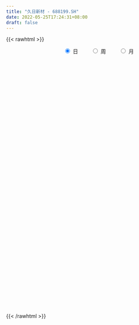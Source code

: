 ```yaml
---
title: "久日新材 - 688199.SH"
date: 2022-05-25T17:24:31+08:00
draft: false
---
```

{{< rawhtml >}}
    <div style="text-align: center">
        <label style="padding: 1rem;"><input style="margin-right: .5rem" type="radio" name="period" value="D" checked onclick="period_change(this)">日</label>
        <label style="padding: 1rem;"><input style="margin-right: .5rem" type="radio" name="period" value="W" onclick="period_change(this)">周</label>
        <label style="padding: 1rem;"><input style="margin-right: .5rem" type="radio" name="period" value="M" onclick="period_change(this)">月</label>
    </div>
    <div id="chart" style="height: 700px;"></div> 
    <script type="text/javascript">
        const D_v = [6682.04,10817.37,7847.69,11393.1,5968.94,6015.34,3953.79,9793.55,14414.14,29054.01,32110.73,24689.36,40234.48,42349.27,30771.13,17841.77,27228.03,16687.93,13778.23,12569.21,14504.65,9981.31,12833.81,23065.72,16136.06,29697.1,22447.07,29602.73,21965.84,16572.57,13774.72,14341.36,16022.7,19994.09,19825.27,16610.6,18980.11,20826.6,43417.5,20885.89,21784.58,16904.05,15208.56,31099.59,20657.9,16609.95,11755.7,24843.24,104726.95,61244.8,56783.66,55435.92,46247.59,43875.5,36934.24,34009.81,37036.15,18269.33,28923.28,16439.41,20132.91,27350.92,22111.99,28302.41,21683.86,17172.19,23517.05,13906.01,21473.33,39531.27,21034.86,25407.86,14246.97,17755.48,13485.83,17970.35,19205.94,23263.85,13473.48,24668.68,20560.3,18316.74,17792.54,13141.67,17587.52,14311.24,15646.92,16372.5,24481.96,14446.77,13492.52,13182.09,18694.46,17024.47,8447.84,11088.8,8610.24,5597.82,5788.95,8179.26,5825.28,6100.87,6842.77,8183.03,4069.83,10940.94,11172.55,12009.44,7088.0,8856.04,8008.54,13978.95,8317.18,26250.39,29829.35,14304.07,9103.32,10716.49,8003.84,9338.51,7926.81,13868.06,9301.41,8592.98,31118.02,11224.54,17449.75,12330.56,10815.75,11473.01,9086.79,6703.73,8877.31,7804.99,33140.79,16588.74,13924.09,10191.65,10287.81,8380.73,4208.05,6466.81,3402.13,6306.02,9243.16,5909.09,5995.96,8157.93,5169.72,4964.68,6304.29,6167.11,17328.19,4624.13,7937.74,7099.84,7711.86,7289.54,6094.1,5626.17,3496.57,5715.92,3367.19,3508.71,4156.65,4404.46,4800.32,10143.41,5471.29,4684.12,7325.18,8316.43,4062.06,7871.57,4393.42,7244.25,4508.29,4431.68,4322.91,3324.03,3867.63,4804.54,2890.0,2240.75,2419.68,2453.27,3495.45,5398.68,6890.82,7244.9,7363.54,4730.88,13964.93,5311.69,3406.64,6382.47,6787.18,6108.14,6392.41,8947.4,5968.15,4967.9,5451.0,9231.0,7353.66,18008.58,14492.38,12938.81,4365.3,4593.27,3973.22,3128.14,4886.66,4606.55,4597.08,6256.04,6514.8,5101.2,5417.33,4531.27,8828.21,4981.13,6993.1,7721.2,8714.8,5866.19,2899.96,3696.27,7122.97,3831.11,7105.53,11497.46,8988.36,7486.78,8204.07,7550.66,6919.92,6529.87,8932.87,10667.74,7144.65,4135.85,5775.28,4422.61,4352.51,6968.23,4869.69,5184.65,7795.42,6087.42]
const D_histogram = [0.0,-0.0348252991,-0.0541163535,-0.0973615322,-0.1233672432,-0.1261634905,-0.1051140861,-0.0782086543,0.0068478686,0.1517471316,0.247059895,0.3354914258,0.3876167329,0.4545324439,0.3811681943,0.2918687205,0.2896881811,0.204153958,0.1102926012,0.0994565591,0.0029693125,-0.041478832,-0.0743063742,0.016643646,0.0682927785,0.184260163,0.1689710445,0.2510292544,0.232875834,0.1657342758,0.1476110279,0.0459533277,0.0356465092,0.0090272184,0.0220598629,0.0541066875,0.0037323517,0.0319655561,0.1589696876,0.2196078711,0.2094428139,0.1504879272,0.0496601548,0.0662439721,-0.0137180443,-0.0344601402,-0.0730780048,-0.0230680574,0.4270911494,0.6759062956,0.806913416,0.7966617689,0.489824287,0.4651664821,0.4229619517,0.3793041854,0.0930143611,-0.042100909,-0.2597170236,-0.3881316442,-0.4683363987,-0.5615536685,-0.6350624273,-0.5530712332,-0.5413028063,-0.5078378142,-0.6432510024,-0.6781143221,-0.5910604123,-0.76648842,-0.7719362449,-0.62540279,-0.5009092547,-0.3917853375,-0.3309456591,-0.2491977928,-0.2639997875,-0.3302815909,-0.3524886007,-0.2659689598,-0.1018291566,0.0553639989,0.1743095539,0.2377607558,0.2734100534,0.2329821599,0.133057131,0.1111799797,0.0989100326,0.0739341707,0.0019301245,-0.0536604466,-0.1814425863,-0.3843751524,-0.5239790418,-0.6689840603,-0.6831656282,-0.6296416903,-0.5644081111,-0.5322590054,-0.4721791891,-0.3577374608,-0.2444009098,-0.2067025662,-0.1553765676,-0.1565577286,-0.1812961419,-0.1348504293,-0.0835677169,0.0122830646,0.0493289866,-0.0189076475,0.0081164529,0.1853104251,0.2867344667,0.3270389223,0.3810597824,0.409983142,0.3977508708,0.4226372158,0.4359739228,0.4761166271,0.5011533496,0.5168199457,0.6279989374,0.6513848647,0.6049078773,0.5642012859,0.5171104421,0.4998550615,0.4315040026,0.3407466959,0.237373898,0.1220374314,0.2072723435,0.2633094296,0.2630466534,0.2958335298,0.194418065,0.0386493096,-0.0333430875,-0.1140701474,-0.1702530243,-0.2141006088,-0.181697936,-0.1870268705,-0.1789235536,-0.2345321081,-0.3138608581,-0.3387272301,-0.3344020176,-0.3265608896,-0.4648779572,-0.5058898015,-0.4277264922,-0.3481885104,-0.2686121241,-0.2002290908,-0.1081668614,-0.0894436302,-0.0670495505,-0.0842190741,-0.0663820399,-0.056105271,-0.0158782646,-0.0036239708,0.0249249767,0.120845956,0.1439242694,0.1446972639,0.0462419078,-0.0723378133,-0.1524777143,-0.2856622969,-0.3385240983,-0.3483474716,-0.3088264509,-0.2391070228,-0.1446351794,-0.0373571889,0.0002949414,-0.0293655335,-0.0523693928,-0.0290324489,0.0132583494,0.0313585227,0.0613559395,0.102841551,0.1204006507,0.1996257318,0.1724948978,0.1824777678,0.2339288654,0.2800613497,0.2923619774,0.3057588171,0.3095090975,0.2590860006,0.1742081264,0.1100776464,0.093332823,0.1005717116,0.073733004,-0.0702288528,-0.0852505715,-0.0012425739,0.1289471459,0.1514141601,0.1456831127,0.1190555731,0.0727969052,0.0222364531,-0.040545849,-0.1273884815,-0.1523549245,-0.1534751333,-0.1334968707,-0.1469862401,-0.2008319788,-0.219894168,-0.3164861561,-0.3288903218,-0.3975318952,-0.4082110733,-0.4691387053,-0.4717822359,-0.4558258548,-0.4452397191,-0.5052064242,-0.4889511135,-0.5395308266,-0.5272883569,-0.3915089942,-0.2534476275,-0.0408436118,0.1034075372,0.2091442195,0.28025397,0.3935786848,0.4741947228,0.5379372571,0.5565419474,0.5273805821,0.5024304202,0.4853879603,0.4858525241,0.4648877866,0.4535053701,0.3136749272,0.2614096536]
const D_fast = [0.0,-0.0435316239,-0.0763517666,-0.1439373284,-0.2007848502,-0.2351219702,-0.2403510873,-0.2329978191,-0.146229329,0.0366067169,0.1936844541,0.3659888413,0.5150183316,0.6955671536,0.7174949526,0.7011626588,0.7714041648,0.7369084311,0.6706202246,0.6846483224,0.5889034038,0.5340855514,0.4826814157,0.5777923473,0.6465146745,0.8085470997,0.8355007423,0.9803162658,1.0203818039,0.9946738147,1.0134533238,0.9232839555,0.9218887642,0.8975262781,0.9160738883,0.9616473848,0.9122061369,0.9484307303,1.1151772838,1.230717435,1.2729130812,1.2515801764,1.1631674426,1.196312253,1.1129207255,1.0835635946,1.0266762288,1.0709191618,1.627851156,2.0456428761,2.3783783505,2.5672921456,2.3829107355,2.4745445511,2.5380805086,2.5892487887,2.3262125546,2.1805720572,1.8980266868,1.6725791552,1.475290301,1.2416846141,1.0094102484,0.9531336343,0.8295763596,0.7360818981,0.4398559593,0.2354640591,0.1747528659,-0.1922972469,-0.3907291331,-0.4005463757,-0.401280154,-0.3901025713,-0.4119993076,-0.3925508895,-0.473352831,-0.6222050321,-0.7325341922,-0.7125067912,-0.5738242771,-0.4027901219,-0.2402671784,-0.1173757876,-0.0133739767,0.0044436698,-0.0622170764,-0.0562992328,-0.0438416717,-0.0503339909,-0.121855506,-0.1908611887,-0.364003975,-0.6630303292,-0.9336289791,-1.2458800127,-1.4308529876,-1.5347394723,-1.6106079208,-1.7115235665,-1.7694885474,-1.7444811844,-1.6922448608,-1.7062221587,-1.693740302,-1.7340608952,-1.804123344,-1.7913902387,-1.7609994555,-1.6620779079,-1.6126997392,-1.6856632852,-1.6566100716,-1.4330884931,-1.2599808348,-1.1379166486,-0.9886308429,-0.8572116978,-0.7700062514,-0.6394606024,-0.5171304148,-0.3579585536,-0.2076334937,-0.0627619112,0.2054168148,0.3916489584,0.4963989403,0.5967426704,0.678929437,0.7866378219,0.8261627636,0.8205921309,0.7765628075,0.6917356987,0.8287886967,0.9506531402,1.0161520274,1.1228972863,1.0700863377,0.9239799097,0.8436517407,0.734407144,0.635661011,0.5382882743,0.5252664631,0.4731808109,0.4365532394,0.3223116579,0.1645176934,0.0549695138,-0.024305778,-0.0981048724,-0.3526414293,-0.520125724,-0.5488940378,-0.5564031835,-0.5439798283,-0.5256540677,-0.4606335536,-0.46427123,-0.4586395379,-0.49686383,-0.4956223058,-0.4993718546,-0.4631144144,-0.4517661133,-0.4169859216,-0.2908534533,-0.2317940726,-0.1948467622,-0.2817416413,-0.4184058156,-0.5366651452,-0.7412653021,-0.8787581281,-0.9756683692,-1.0133539613,-1.0034112889,-0.9450982403,-0.8471595471,-0.8094336814,-0.8464355396,-0.8825317472,-0.8664529155,-0.8208475298,-0.7949077259,-0.7495713242,-0.6823753249,-0.6347160625,-0.5055845485,-0.4895916581,-0.4339893461,-0.3240560322,-0.2079082104,-0.1225170884,-0.0326805445,0.0484470104,0.0627954136,0.021469571,-0.0151414974,-0.0085531151,0.0238287014,0.0154232448,-0.1460958251,-0.1824301867,-0.0987328326,0.0636936737,0.1240142279,0.1547039587,0.1578403124,0.1297808708,0.084779532,0.0118607676,-0.1068289853,-0.1698841594,-0.2093731515,-0.2227691066,-0.273005036,-0.3770587695,-0.4510945006,-0.6268080278,-0.7214347739,-0.8894593211,-1.0021912676,-1.1804035758,-1.3009926655,-1.3989927481,-1.4997165422,-1.6859848533,-1.791967321,-1.9774297407,-2.0970093602,-2.0591072461,-1.9844077863,-1.7820146736,-1.6119116402,-1.4538889031,-1.31271566,-1.100996274,-0.9018315554,-0.7036047068,-0.5458645296,-0.4431807494,-0.3425233063,-0.2382187761,-0.1162910812,-0.0210338721,0.0809600539,0.0195483428,0.0326354827]
const D_slow = [0.0,-0.0087063248,-0.0222354132,-0.0465757962,-0.077417607,-0.1089584796,-0.1352370012,-0.1547891648,-0.1530771976,-0.1151404147,-0.0533754409,0.0304974155,0.1274015987,0.2410347097,0.3363267583,0.4092939384,0.4817159837,0.5327544732,0.5603276235,0.5851917632,0.5859340914,0.5755643834,0.5569877898,0.5611487013,0.5782218959,0.6242869367,0.6665296978,0.7292870114,0.7875059699,0.8289395389,0.8658422958,0.8773306278,0.8862422551,0.8884990597,0.8940140254,0.9075406973,0.9084737852,0.9164651742,0.9562075961,1.0111095639,1.0634702674,1.1010922492,1.1135072879,1.1300682809,1.1266387698,1.1180237348,1.0997542336,1.0939872192,1.2007600066,1.3697365805,1.5714649345,1.7706303767,1.8930864485,2.009378069,2.1151185569,2.2099446033,2.2331981935,2.2226729663,2.1577437104,2.0607107994,1.9436266997,1.8032382826,1.6444726757,1.5062048674,1.3708791659,1.2439197123,1.0831069617,0.9135783812,0.7658132781,0.5741911731,0.3812071119,0.2248564144,0.0996291007,0.0016827663,-0.0810536485,-0.1433530967,-0.2093530435,-0.2919234413,-0.3800455914,-0.4465378314,-0.4719951205,-0.4581541208,-0.4145767323,-0.3551365434,-0.28678403,-0.2285384901,-0.1952742073,-0.1674792124,-0.1427517043,-0.1242681616,-0.1237856305,-0.1372007421,-0.1825613887,-0.2786551768,-0.4096499373,-0.5768959523,-0.7476873594,-0.905097782,-1.0461998097,-1.1792645611,-1.2973093584,-1.3867437236,-1.447843951,-1.4995195926,-1.5383637344,-1.5775031666,-1.6228272021,-1.6565398094,-1.6774317386,-1.6743609725,-1.6620287258,-1.6667556377,-1.6647265245,-1.6183989182,-1.5467153015,-1.4649555709,-1.3696906253,-1.2671948398,-1.1677571221,-1.0620978182,-0.9531043375,-0.8340751807,-0.7087868433,-0.5795818569,-0.4225821225,-0.2597359064,-0.108508937,0.0325413844,0.161818995,0.2867827603,0.394658761,0.479845435,0.5391889095,0.5696982673,0.6215163532,0.6873437106,0.753105374,0.8270637564,0.8756682727,0.8853306001,0.8769948282,0.8484772914,0.8059140353,0.7523888831,0.7069643991,0.6602076815,0.6154767931,0.556843766,0.4783785515,0.393696744,0.3100962396,0.2284560172,0.1122365279,-0.0142359225,-0.1211675456,-0.2082146732,-0.2753677042,-0.3254249769,-0.3524666922,-0.3748275998,-0.3915899874,-0.4126447559,-0.4292402659,-0.4432665837,-0.4472361498,-0.4481421425,-0.4419108983,-0.4116994093,-0.375718342,-0.339544026,-0.3279835491,-0.3460680024,-0.384187431,-0.4556030052,-0.5402340298,-0.6273208976,-0.7045275104,-0.7643042661,-0.8004630609,-0.8098023582,-0.8097286228,-0.8170700062,-0.8301623544,-0.8374204666,-0.8341058792,-0.8262662486,-0.8109272637,-0.785216876,-0.7551167133,-0.7052102803,-0.6620865559,-0.6164671139,-0.5579848976,-0.4879695602,-0.4148790658,-0.3384393615,-0.2610620872,-0.196290587,-0.1527385554,-0.1252191438,-0.101885938,-0.0767430101,-0.0583097592,-0.0758669723,-0.0971796152,-0.0974902587,-0.0652534722,-0.0273999322,0.009020846,0.0387847393,0.0569839656,0.0625430789,0.0524066166,0.0205594962,-0.0175292349,-0.0558980182,-0.0892722359,-0.1260187959,-0.1762267906,-0.2312003326,-0.3103218717,-0.3925444521,-0.4919274259,-0.5939801942,-0.7112648706,-0.8292104296,-0.9431668933,-1.0544768231,-1.1807784291,-1.3030162075,-1.4378989141,-1.5697210033,-1.6675982519,-1.7309601588,-1.7411710617,-1.7153191774,-1.6630331226,-1.5929696301,-1.4945749588,-1.3760262781,-1.2415419639,-1.102406477,-0.9705613315,-0.8449537265,-0.7236067364,-0.6021436054,-0.4859216587,-0.3725453162,-0.2941265844,-0.228774171]
const D_data = [['2021-05-14', 38.6959, 38.6463, 38.299, 38.7654],['2021-05-17', 38.6562, 38.1006, 38.1006, 38.8943],['2021-05-18', 38.1304, 38.1105, 37.5152, 38.3685],['2021-05-19', 38.051, 37.5747, 37.5747, 38.051],['2021-05-20', 37.4259, 37.5053, 37.4259, 37.9518],['2021-05-21', 37.5648, 37.6045, 37.5053, 38.0014],['2021-05-24', 37.6045, 37.8426, 37.4854, 37.9617],['2021-05-25', 38.0113, 37.9518, 37.7037, 38.0609],['2021-05-26', 38.0807, 38.934, 38.051, 39.063],['2021-05-27', 38.8547, 40.3529, 38.8249, 40.9482],['2021-05-28', 40.4719, 40.5315, 40.1842, 41.1466],['2021-05-31', 40.5811, 41.1764, 40.2834, 41.3252],['2021-06-01', 39.4897, 41.4046, 39.2515, 41.5435],['2021-06-02', 41.355, 42.2778, 40.4918, 42.9624],['2021-06-03', 41.9702, 40.8788, 40.849, 42.8532],['2021-06-04', 40.6704, 40.5612, 40.4223, 41.2359],['2021-06-07', 41.5138, 41.7023, 41.4443, 43.0021],['2021-06-08', 41.7717, 40.6902, 40.6009, 41.7717],['2021-06-09', 40.5216, 40.3033, 39.8667, 40.9681],['2021-06-10', 40.3231, 41.226, 40.1247, 41.5931],['2021-06-11', 41.226, 39.9858, 39.9858, 41.226],['2021-06-15', 39.8965, 40.3231, 39.8965, 40.6307],['2021-06-16', 40.2338, 40.2934, 39.8865, 41.097],['2021-06-17', 40.3827, 42.0595, 40.1941, 42.5159],['2021-06-18', 41.871, 42.0694, 41.4344, 42.3571],['2021-06-21', 41.8809, 43.518, 41.5931, 43.5875],['2021-06-22', 43.3, 42.38, 42.22, 43.3],['2021-06-23', 42.52, 44.05, 42.15, 44.33],['2021-06-24', 43.66, 43.27, 43.14, 44.88],['2021-06-25', 43.65, 42.7, 42.08, 43.65],['2021-06-28', 42.4, 43.33, 42.4, 43.47],['2021-06-29', 43.45, 42.16, 42.0, 43.46],['2021-06-30', 42.21, 43.16, 42.21, 43.66],['2021-07-01', 43.1, 43.0, 42.71, 44.44],['2021-07-02', 43.7, 43.6, 42.8, 44.26],['2021-07-05', 43.15, 44.12, 43.11, 44.27],['2021-07-06', 44.1, 43.19, 42.5, 44.18],['2021-07-07', 43.01, 44.26, 42.53, 44.42],['2021-07-08', 44.3, 46.13, 44.01, 46.96],['2021-07-09', 46.01, 46.1, 45.36, 46.58],['2021-07-12', 46.47, 45.67, 45.41, 46.5],['2021-07-13', 45.67, 45.17, 44.8, 46.15],['2021-07-14', 45.2, 44.45, 44.15, 45.49],['2021-07-15', 44.45, 45.9, 43.52, 46.37],['2021-07-16', 45.81, 44.7, 44.64, 46.01],['2021-07-19', 44.4, 45.31, 44.22, 45.93],['2021-07-20', 45.28, 45.04, 44.58, 45.66],['2021-07-21', 45.04, 46.3, 44.85, 47.49],['2021-07-22', 46.14, 53.0, 45.52, 54.5],['2021-07-23', 53.84, 53.0, 51.72, 54.29],['2021-07-26', 54.08, 53.36, 52.5, 56.68],['2021-07-27', 53.35, 52.8, 52.5, 56.36],['2021-07-28', 52.45, 49.0, 48.6, 53.1],['2021-07-29', 49.84, 52.3, 49.84, 52.77],['2021-07-30', 51.5, 52.55, 51.15, 54.6],['2021-08-02', 51.9, 52.93, 51.4, 53.44],['2021-08-03', 52.6, 49.5, 49.1, 52.77],['2021-08-04', 49.5, 50.59, 49.4, 51.11],['2021-08-05', 50.57, 48.79, 48.46, 50.68],['2021-08-06', 48.91, 49.01, 48.53, 49.8],['2021-08-09', 49.21, 48.99, 47.41, 49.27],['2021-08-10', 48.77, 48.21, 47.54, 49.75],['2021-08-11', 47.9, 47.77, 47.07, 48.21],['2021-08-12', 47.77, 49.49, 47.77, 49.8],['2021-08-13', 49.45, 48.63, 48.03, 49.88],['2021-08-16', 48.3, 48.79, 48.05, 49.44],['2021-08-17', 48.45, 46.1, 45.72, 48.8],['2021-08-18', 46.13, 46.51, 46.12, 46.97],['2021-08-19', 46.53, 47.79, 45.73, 48.18],['2021-08-20', 45.3, 43.81, 43.03, 45.86],['2021-08-23', 43.34, 44.9, 43.33, 45.18],['2021-08-24', 44.9, 46.67, 44.68, 46.89],['2021-08-25', 46.7, 46.7, 45.95, 47.0],['2021-08-26', 46.7, 46.79, 46.3, 47.85],['2021-08-27', 47.17, 46.35, 45.81, 47.75],['2021-08-30', 46.35, 46.75, 46.14, 47.38],['2021-08-31', 46.21, 45.49, 44.81, 46.85],['2021-09-01', 45.3, 44.35, 43.81, 46.19],['2021-09-02', 44.01, 44.34, 43.67, 44.67],['2021-09-03', 44.46, 45.57, 44.44, 46.39],['2021-09-06', 45.6, 47.01, 45.02, 47.1],['2021-09-07', 46.96, 47.71, 46.75, 47.97],['2021-09-08', 48.08, 48.01, 47.5, 48.51],['2021-09-09', 48.0, 47.92, 47.35, 48.24],['2021-09-10', 47.8, 48.0, 46.88, 48.55],['2021-09-13', 47.95, 47.2, 46.88, 48.2],['2021-09-14', 47.21, 46.19, 45.93, 47.55],['2021-09-15', 46.0, 46.91, 45.66, 47.17],['2021-09-16', 46.92, 47.0, 46.71, 48.88],['2021-09-17', 46.8, 46.79, 45.75, 47.41],['2021-09-22', 46.4, 45.95, 45.0, 46.4],['2021-09-23', 46.13, 45.77, 45.52, 46.5],['2021-09-24', 45.84, 44.25, 43.8, 45.94],['2021-09-27', 44.27, 42.15, 41.95, 44.41],['2021-09-28', 42.33, 41.6, 41.33, 42.33],['2021-09-29', 41.6, 40.21, 40.1, 41.6],['2021-09-30', 40.58, 40.78, 40.39, 41.12],['2021-10-08', 40.88, 41.09, 40.77, 41.5],['2021-10-11', 41.22, 40.94, 40.61, 41.34],['2021-10-12', 41.3, 40.19, 39.87, 41.3],['2021-10-13', 40.25, 40.21, 39.9, 40.38],['2021-10-14', 40.3, 40.84, 40.07, 40.98],['2021-10-15', 40.91, 41.0, 40.74, 41.29],['2021-10-18', 41.0, 40.07, 39.97, 41.01],['2021-10-19', 40.29, 40.12, 40.01, 40.38],['2021-10-20', 40.44, 39.25, 39.09, 40.44],['2021-10-21', 39.28, 38.52, 38.47, 39.67],['2021-10-22', 38.52, 39.11, 38.52, 39.88],['2021-10-25', 39.39, 39.11, 38.66, 39.39],['2021-10-26', 39.3, 39.8, 39.0, 39.89],['2021-10-27', 39.61, 39.21, 39.05, 39.81],['2021-10-28', 39.21, 37.58, 37.35, 39.21],['2021-10-29', 37.77, 38.42, 37.5, 38.57],['2021-11-01', 37.99, 40.7, 37.51, 40.95],['2021-11-02', 41.15, 40.47, 40.0, 44.0],['2021-11-03', 40.5, 40.12, 39.11, 40.6],['2021-11-04', 40.12, 40.63, 39.83, 41.0],['2021-11-05', 41.24, 40.67, 40.5, 41.69],['2021-11-08', 40.71, 40.35, 39.97, 40.8],['2021-11-09', 40.21, 41.02, 40.12, 41.24],['2021-11-10', 40.83, 41.18, 40.46, 41.18],['2021-11-11', 41.03, 41.9, 40.93, 42.48],['2021-11-12', 41.9, 42.17, 41.61, 42.3],['2021-11-15', 42.17, 42.48, 42.03, 43.0],['2021-11-16', 42.6, 44.41, 42.23, 44.74],['2021-11-17', 44.18, 44.14, 43.65, 44.4],['2021-11-18', 44.14, 43.68, 43.66, 45.19],['2021-11-19', 43.42, 43.98, 43.42, 44.6],['2021-11-22', 44.01, 44.11, 43.83, 44.43],['2021-11-23', 44.33, 44.75, 43.7, 44.77],['2021-11-24', 45.01, 44.3, 44.1, 45.1],['2021-11-25', 44.52, 43.96, 43.74, 44.59],['2021-11-26', 44.21, 43.58, 43.01, 44.21],['2021-11-29', 43.3, 43.06, 43.0, 43.6],['2021-11-30', 43.08, 45.71, 43.06, 46.1],['2021-12-01', 45.65, 46.01, 45.08, 46.36],['2021-12-02', 45.5, 45.77, 45.0, 46.35],['2021-12-03', 45.79, 46.61, 45.68, 46.76],['2021-12-06', 46.77, 45.06, 44.98, 46.77],['2021-12-07', 45.1, 43.9, 43.77, 45.4],['2021-12-08', 44.3, 44.46, 43.9, 44.73],['2021-12-09', 44.46, 44.0, 43.84, 44.46],['2021-12-10', 44.08, 43.94, 43.65, 44.11],['2021-12-13', 43.88, 43.78, 43.38, 44.11],['2021-12-14', 43.68, 44.65, 43.5, 44.8],['2021-12-15', 44.8, 44.2, 43.85, 44.8],['2021-12-16', 44.3, 44.32, 43.89, 44.47],['2021-12-17', 44.45, 43.31, 43.15, 44.45],['2021-12-20', 43.31, 42.5, 42.5, 43.36],['2021-12-21', 42.89, 42.7, 42.38, 42.89],['2021-12-22', 42.7, 42.79, 42.58, 42.96],['2021-12-23', 43.0, 42.64, 42.51, 43.12],['2021-12-24', 42.02, 40.16, 40.0, 42.15],['2021-12-27', 40.48, 40.51, 40.0, 40.8],['2021-12-28', 40.64, 41.72, 40.47, 41.84],['2021-12-29', 41.5, 41.83, 41.13, 42.2],['2021-12-30', 42.0, 41.98, 41.78, 42.44],['2021-12-31', 41.83, 42.01, 41.3, 42.42],['2022-01-04', 42.1, 42.57, 41.91, 42.67],['2022-01-05', 42.57, 41.82, 41.3, 42.57],['2022-01-06', 41.5, 41.86, 41.5, 42.26],['2022-01-07', 41.99, 41.26, 41.06, 41.99],['2022-01-10', 41.18, 41.58, 41.04, 41.77],['2022-01-11', 41.37, 41.45, 41.37, 41.81],['2022-01-12', 41.37, 41.87, 41.35, 41.97],['2022-01-13', 41.87, 41.59, 41.52, 42.1],['2022-01-14', 41.59, 41.85, 41.35, 42.1],['2022-01-17', 41.84, 43.03, 41.63, 43.07],['2022-01-18', 43.02, 42.49, 42.3, 43.19],['2022-01-19', 42.45, 42.34, 41.9, 42.56],['2022-01-20', 42.31, 40.86, 40.79, 42.34],['2022-01-21', 40.77, 39.96, 39.83, 40.86],['2022-01-24', 39.8, 39.76, 39.1, 39.91],['2022-01-25', 39.76, 38.28, 38.0, 39.86],['2022-01-26', 38.68, 38.46, 37.8, 38.78],['2022-01-27', 38.48, 38.47, 37.97, 39.8],['2022-01-28', 38.78, 38.81, 38.16, 39.4],['2022-02-07', 39.38, 39.16, 39.03, 39.93],['2022-02-08', 39.03, 39.65, 38.65, 39.8],['2022-02-09', 39.6, 40.17, 39.48, 40.18],['2022-02-10', 40.17, 39.56, 39.35, 40.2],['2022-02-11', 39.56, 38.61, 38.55, 39.68],['2022-02-14', 38.21, 38.4, 38.21, 38.77],['2022-02-15', 38.4, 38.83, 38.26, 38.84],['2022-02-16', 38.97, 39.12, 38.78, 39.12],['2022-02-17', 38.88, 38.88, 38.79, 39.33],['2022-02-18', 38.88, 39.08, 38.72, 39.45],['2022-02-21', 39.24, 39.37, 38.91, 39.4],['2022-02-22', 39.37, 39.21, 38.46, 39.72],['2022-02-23', 39.38, 40.27, 39.34, 40.48],['2022-02-24', 40.01, 39.13, 38.75, 40.24],['2022-02-25', 39.3, 39.6, 39.29, 39.9],['2022-02-28', 40.86, 40.37, 40.02, 41.1],['2022-03-01', 40.6, 40.7, 40.57, 41.2],['2022-03-02', 40.37, 40.6, 40.36, 40.86],['2022-03-03', 40.84, 40.87, 40.0, 41.07],['2022-03-04', 40.6, 41.0, 40.6, 41.59],['2022-03-07', 40.88, 40.39, 40.2, 41.0],['2022-03-08', 40.52, 39.74, 39.25, 40.65],['2022-03-09', 40.0, 39.69, 38.18, 40.9],['2022-03-10', 40.24, 40.13, 39.95, 40.84],['2022-03-11', 39.7, 40.47, 39.14, 40.7],['2022-03-14', 40.45, 40.05, 39.8, 40.52],['2022-03-15', 39.88, 38.11, 37.58, 39.88],['2022-03-16', 38.88, 39.22, 37.63, 39.5],['2022-03-17', 39.65, 40.6, 39.57, 41.59],['2022-03-18', 40.62, 41.8, 40.62, 42.14],['2022-03-21', 42.0, 40.97, 40.16, 42.0],['2022-03-22', 40.9, 40.78, 40.52, 41.09],['2022-03-23', 40.96, 40.54, 40.39, 40.96],['2022-03-24', 40.26, 40.18, 39.88, 40.5],['2022-03-25', 40.18, 39.91, 39.88, 40.49],['2022-03-28', 39.8, 39.45, 38.86, 39.8],['2022-03-29', 39.45, 38.68, 38.62, 39.53],['2022-03-30', 39.0, 39.04, 38.81, 39.24],['2022-03-31', 39.13, 39.14, 38.75, 39.28],['2022-04-01', 39.08, 39.33, 38.42, 39.37],['2022-04-06', 38.8, 38.8, 38.0, 39.19],['2022-04-07', 38.74, 37.95, 37.95, 38.94],['2022-04-08', 37.95, 37.99, 37.65, 38.49],['2022-04-11', 38.2, 36.45, 36.44, 38.2],['2022-04-12', 36.47, 36.9, 36.02, 36.97],['2022-04-13', 36.89, 35.62, 35.5, 36.89],['2022-04-14', 35.71, 35.73, 35.16, 36.06],['2022-04-15', 35.52, 34.46, 34.23, 35.52],['2022-04-18', 34.45, 34.53, 33.34, 34.61],['2022-04-19', 34.53, 34.3, 34.16, 34.91],['2022-04-20', 34.6, 33.8, 33.6, 34.65],['2022-04-21', 33.75, 32.24, 32.19, 34.18],['2022-04-22', 32.25, 32.5, 31.88, 32.66],['2022-04-25', 32.15, 30.96, 30.9, 32.87],['2022-04-26', 32.01, 31.0, 30.94, 32.88],['2022-04-27', 30.38, 32.35, 30.16, 32.48],['2022-04-28', 32.13, 32.62, 31.99, 33.38],['2022-04-29', 32.73, 34.14, 32.73, 34.15],['2022-05-05', 34.01, 34.03, 33.8, 34.61],['2022-05-06', 34.0, 34.11, 33.45, 34.53],['2022-05-09', 33.5, 34.12, 33.5, 34.52],['2022-05-10', 33.91, 35.2, 33.82, 35.38],['2022-05-11', 35.4, 35.46, 35.06, 36.22],['2022-05-12', 35.15, 35.86, 35.15, 36.13],['2022-05-13', 35.87, 35.79, 35.5, 36.07],['2022-05-16', 36.18, 35.45, 35.21, 36.18],['2022-05-17', 35.7, 35.64, 35.17, 35.8],['2022-05-18', 35.64, 35.91, 35.52, 35.99],['2022-05-19', 35.71, 36.38, 35.15, 36.48],['2022-05-20', 36.37, 36.36, 36.12, 36.7],['2022-05-23', 36.51, 36.7, 36.14, 36.88],['2022-05-24', 36.54, 34.94, 34.91, 36.87],['2022-05-25', 34.83, 35.71, 34.83, 35.71]]
const W_v = [397009.82,147574.6,83692.73,57210.09,51100.3,86829.05,76935.05,66015.25,53313.56,95247.46,108395.14,105468.29,142003.42,112525.3,136477.05,99767.6,119203.9,70538.54,52582.49,37868.2,25178.3,23708.02,24663.33,48838.07,53861.18,39770.8,34852.95,47449.38,35252.27,126690.58,70868.07,47808.64,48449.53,89829.11,140295.19,125198.63,83199.15,48072.89,68791.38,49300.61,35679.1,68270.9,46498.18,29855.4,52783.97,38704.57,19239.98,10528.25,34635.21,34324.95,18758.38,143539.65,114031.94,69354.56,59472.18,71605.77,83404.61,53525.76,52693.51,34026.38,71975.98,49637.77,45756.56,39792.5,29425.94,11621.32,15117.7,45412.65,39145.82,43967.37,32431.25,37578.83,25063.44,20748.82,21128.95,44441.55,56132.39,17076.01,23868.54,42042.44,89326.22,155886.01,84768.05,62016.9,120285.31,83958.14,120720.7,105654.68,219180.64,239276.91,134677.98,119582.09,115599.85,91931.0,98582.3,87398.77,85259.39,45369.07,45171.35,5597.82,32737.13,46375.79,46248.71,90203.62,48438.63,80715.85,46956.59,81650.26,32745.53,35612.16,39933.99,34663.11,20932.76,20237.33,35940.43,28079.59,20750.79,13499.15,31628.82,35852.91,32384.0,54536.62,28998.74,26861.13,15049.8,37238.44,23416.5,43282.2,14470.58,37410.98,26388.32,19067.49]
const W_histogram = [0.0,-0.4036786325,-0.6905958672,-0.8752765741,-1.0426645674,-0.952326556,-0.7247842059,-0.5652065206,-0.2892321699,0.0322134174,0.4299209493,0.5749397986,0.5968275687,0.6267360953,0.6630279287,0.2390031108,0.3268918852,-0.0260683338,-0.261093783,-0.4845446664,-0.6680244487,-0.7742499581,-0.6835305974,-0.6392658816,-0.9502856101,-1.0195500857,-0.9997448689,-1.051011583,-0.8935549581,-0.2308325308,0.0226972183,0.2615346186,0.6239658862,0.9275682728,1.8063082881,1.7574355837,1.534129919,1.3116448499,1.2129577877,0.910604165,0.6627982914,0.3365554216,-0.0396118777,-0.5000835835,-0.4201272071,-0.4789486013,-0.4375809272,-0.2339155477,-0.0937964228,-0.3001410323,-0.3949101658,-0.9774261799,-1.2205833283,-1.2538686002,-1.2345959327,-1.0399998284,-1.1283378904,-1.0125842883,-0.8803177312,-0.7546580126,-0.6069784561,-0.3530721097,-0.2287256645,-0.3536788555,-0.4622696481,-0.4132811417,-0.2146036263,-0.044100018,0.0714125762,0.0449228203,0.0529258172,0.1750924888,0.2372671025,0.2631005216,0.3167623221,0.3628057091,0.2343012506,0.2489066353,0.2847605133,0.2535209119,0.4345677677,0.5532915017,0.5868514844,0.7336268227,0.8492699974,0.9545947492,1.1478633636,1.1346169254,1.6090705709,1.8022615807,1.6077309275,1.3783809394,0.8527377357,0.6366932139,0.4126987623,0.3993776848,0.285594351,0.0292795113,-0.3623520287,-0.5762108398,-0.6916480806,-0.852640566,-0.9552221671,-0.8260143844,-0.6042793858,-0.3150130852,-0.1389023487,0.17626383,0.1979033094,0.1641685354,-0.0637000013,-0.08206907,-0.1339038678,-0.118176207,-0.2189246348,-0.3396725746,-0.4052250515,-0.3890642876,-0.3184567821,-0.1605391042,-0.0789775976,0.069330612,0.0460489044,-0.0000653886,-0.1065745919,-0.384872545,-0.6551845854,-0.6750841187,-0.6420236226,-0.4669103851,-0.2817143903,-0.1771224643]
const W_fast = [0.0,-0.5045982906,-0.9641644922,-1.3676643425,-1.7957184777,-1.9434621053,-1.8971158066,-1.8788397515,-1.6751734433,-1.3456745016,-0.8404867325,-0.5517329335,-0.3806382712,-0.1940457208,0.0080030948,-0.3562709454,-0.1866591997,-0.5461365021,-0.8464353972,-1.1910224471,-1.5415083416,-1.8412963405,-1.9214596292,-2.0370113838,-2.5856025148,-2.9097545119,-3.1398855123,-3.4539051222,-3.5198372368,-2.9148229421,-2.6556188885,-2.3513978336,-1.8329750944,-1.2974806396,0.0328364477,0.4233226392,0.5835494543,0.6889755977,0.8935279825,0.8188254009,0.7367191003,0.4946150858,0.1085448171,-0.4769477846,-0.5020232099,-0.6805817545,-0.7486093121,-0.6034228196,-0.4867528004,-0.768132668,-0.9616293429,-1.788501902,-2.3368048825,-2.6835573044,-2.9729336201,-3.0383374729,-3.4087600075,-3.5461524775,-3.6339653532,-3.6969701377,-3.7010351953,-3.5353968763,-3.4682318472,-3.6816047521,-3.9057629567,-3.9600947358,-3.815068127,-3.6555895232,-3.5222237849,-3.5374828357,-3.5162483845,-3.3503085907,-3.2288172013,-3.1372086518,-3.0043562709,-2.8676114565,-2.9375406024,-2.8607085589,-2.7536645526,-2.721523926,-2.4318351282,-2.1747885188,-1.9945156651,-1.6643336211,-1.3363729471,-0.9923995079,-0.5121650526,-0.2417572594,0.6349640288,1.2787204337,1.4861225125,1.6013677592,1.2889089894,1.2320377711,1.11121801,1.1977413538,1.1553566077,0.9063616459,0.4241420986,0.0662305776,-0.2221186834,-0.5962713103,-0.9376584532,-1.0149542665,-0.9442891144,-0.733776085,-0.5923909357,-0.2331587995,-0.1620434928,-0.154736133,-0.39852967,-0.4374160062,-0.522726771,-0.536543162,-0.6920227485,-0.8976888319,-1.0645475716,-1.1456528797,-1.1546595697,-1.0368766679,-0.9750595606,-0.809418698,-0.8211881796,-0.8673188197,-1.0004716709,-1.3749877604,-1.8090959471,-1.99776651,-2.1252119195,-2.0668262784,-1.9520588811,-1.8917475712]
const W_slow = [0.0,-0.1009196581,-0.2735686249,-0.4923877684,-0.7530539103,-0.9911355493,-1.1723316008,-1.3136332309,-1.3859412734,-1.377887919,-1.2704076817,-1.1266727321,-0.9774658399,-0.8207818161,-0.6550248339,-0.5952740562,-0.5135510849,-0.5200681684,-0.5853416141,-0.7064777807,-0.8734838929,-1.0670463824,-1.2379290318,-1.3977455022,-1.6353169047,-1.8902044261,-2.1401406434,-2.4028935391,-2.6262822787,-2.6839904113,-2.6783161068,-2.6129324521,-2.4569409806,-2.2250489124,-1.7734718404,-1.3341129445,-0.9505804647,-0.6226692522,-0.3194298053,-0.0917787641,0.0739208088,0.1580596642,0.1481566948,0.0231357989,-0.0818960029,-0.2016331532,-0.311028385,-0.3695072719,-0.3929563776,-0.4679916357,-0.5667191771,-0.8110757221,-1.1162215542,-1.4296887042,-1.7383376874,-1.9983376445,-2.2804221171,-2.5335681892,-2.753647622,-2.9423121251,-3.0940567392,-3.1823247666,-3.2395061827,-3.3279258966,-3.4434933086,-3.5468135941,-3.6004645006,-3.6114895051,-3.5936363611,-3.582405656,-3.5691742017,-3.5254010795,-3.4660843039,-3.4003091735,-3.3211185929,-3.2304171657,-3.171841853,-3.1096151942,-3.0384250659,-2.9750448379,-2.866402896,-2.7280800205,-2.5813671494,-2.3979604438,-2.1856429444,-1.9469942571,-1.6600284162,-1.3763741849,-0.9741065421,-0.523541147,-0.1216084151,0.2229868198,0.4361712537,0.5953445572,0.6985192477,0.798363669,0.8697622567,0.8770821345,0.7864941274,0.6424414174,0.4695293972,0.2563692557,0.0175637139,-0.1889398821,-0.3400097286,-0.4187629999,-0.453488587,-0.4094226295,-0.3599468022,-0.3189046683,-0.3348296687,-0.3553469362,-0.3888229032,-0.4183669549,-0.4730981136,-0.5580162573,-0.6593225201,-0.756588592,-0.8362027876,-0.8763375636,-0.896081963,-0.87874931,-0.8672370839,-0.8672534311,-0.8938970791,-0.9901152153,-1.1539113617,-1.3226823913,-1.483188297,-1.5999158933,-1.6703444908,-1.7146251069]
const W_data = [['2019-11-08', 72.1345, 65.3119, 62.729, 73.0897],['2019-11-15', 65.3021, 58.9864, 58.9669, 65.3021],['2019-11-22', 58.8694, 58.1092, 58.0214, 60.2632],['2019-11-29', 58.1384, 57.4269, 56.3158, 58.3528],['2019-12-06', 57.5049, 55.8285, 55.2632, 58.1676],['2019-12-13', 56.0331, 57.924, 55.9454, 60.3119],['2019-12-20', 58.3333, 59.6784, 58.0994, 60.9747],['2019-12-27', 59.883, 59.1813, 57.5536, 60.3996],['2020-01-03', 59.1131, 61.2865, 58.1871, 61.4035],['2020-01-10', 60.9162, 63.1774, 60.3216, 63.4893],['2020-01-17', 63.5088, 66.0819, 62.2807, 67.6998],['2020-01-23', 66.3743, 64.6199, 62.9142, 69.7856],['2020-02-07', 53.7817, 63.8499, 52.2417, 63.8889],['2020-02-14', 63.8499, 64.4542, 61.8908, 66.9493],['2020-02-21', 64.4834, 65.1267, 64.4639, 69.9025],['2020-02-28', 64.425, 58.577, 58.3918, 65.5556],['2020-03-06', 58.4795, 64.23, 58.4795, 66.6764],['2020-03-13', 63.3431, 58.0312, 55.6335, 63.3431],['2020-03-20', 58.5283, 57.7193, 54.6004, 59.0643],['2020-03-27', 56.9103, 56.2281, 54.6199, 57.8363],['2020-04-03', 55.2437, 55.0487, 53.5867, 55.4776],['2020-04-10', 56.2183, 54.5127, 54.2885, 56.8031],['2020-04-17', 54.2398, 56.1891, 53.9766, 56.8226],['2020-04-24', 55.6433, 55.2534, 53.3821, 56.3548],['2020-04-30', 54.8733, 49.2203, 46.2963, 56.0429],['2020-05-08', 47.5828, 50.1754, 47.4172, 51.3353],['2020-05-15', 50.1754, 50.0585, 48.538, 50.6043],['2020-05-22', 50.0585, 47.9337, 47.4172, 51.54],['2020-05-29', 48.0799, 49.6979, 47.2515, 50.1949],['2020-06-05', 49.8538, 57.4269, 49.8051, 59.3372],['2020-06-12', 57.5926, 54.3177, 53.6062, 59.4055],['2020-06-19', 53.7329, 55.2062, 53.4893, 56.9883],['2020-06-24', 55.7419, 58.3812, 55.7122, 59.2841],['2020-07-03', 57.9347, 59.7405, 56.5159, 62.1317],['2020-07-10', 59.8298, 70.9723, 59.7802, 72.8078],['2020-07-17', 70.6448, 62.8064, 62.5981, 76.1019],['2020-07-24', 63.8086, 61.0403, 60.9907, 67.8369],['2020-07-31', 61.4074, 60.8716, 58.4209, 63.1041],['2020-08-07', 61.0205, 62.4988, 60.9709, 66.9737],['2020-08-14', 62.4096, 59.681, 57.131, 62.9057],['2020-08-21', 59.7008, 59.5024, 58.54, 62.6874],['2020-08-28', 59.4826, 57.3791, 55.9602, 64.2947],['2020-09-04', 57.3592, 54.9879, 53.5293, 57.9446],['2020-09-11', 54.9879, 51.4556, 49.5903, 55.5435],['2020-09-18', 51.5945, 56.8235, 51.5945, 58.5697],['2020-09-25', 56.2083, 54.7597, 54.2834, 57.5081],['2020-09-30', 54.8688, 55.5634, 52.4875, 56.4365],['2020-10-09', 57.5378, 57.9446, 56.1289, 58.5102],['2020-10-16', 58.2522, 57.895, 57.1112, 59.0162],['2020-10-23', 57.895, 53.1523, 53.1126, 59.0361],['2020-10-30', 52.9836, 53.3805, 52.6364, 55.0673],['2020-11-06', 53.0828, 44.7781, 42.4861, 53.5789],['2020-11-13', 45.6413, 45.7703, 45.0063, 46.445],['2020-11-20', 46.5839, 46.4748, 45.4925, 46.832],['2020-11-27', 46.2366, 45.8695, 45.3139, 46.8518],['2020-12-04', 45.7604, 47.467, 45.7604, 48.1714],['2020-12-11', 47.6257, 43.0318, 42.7342, 48.3996],['2020-12-18', 43.012, 44.4606, 42.506, 45.9191],['2020-12-25', 44.3217, 44.2026, 42.4365, 45.5223],['2020-12-31', 44.1629, 43.7561, 43.0418, 44.6491],['2021-01-08', 43.7661, 43.7958, 42.7639, 47.0403],['2021-01-15', 44.0538, 45.3834, 43.012, 46.7923],['2021-01-22', 45.3834, 44.0935, 43.9546, 46.1275],['2021-01-29', 43.9546, 40.2636, 40.085, 43.9546],['2021-02-05', 40.2735, 39.0233, 38.9936, 41.3054],['2021-02-10', 39.2119, 39.9858, 38.5768, 40.2636],['2021-02-19', 40.2735, 41.7717, 40.2735, 41.8511],['2021-02-26', 42.0496, 41.8015, 41.3749, 44.5102],['2021-03-05', 41.6031, 41.3848, 40.5811, 42.1984],['2021-03-12', 41.3848, 39.3805, 38.5768, 41.8908],['2021-03-19', 39.3904, 39.2912, 38.7654, 39.6187],['2021-03-26', 39.2912, 40.6605, 39.2119, 42.0396],['2021-04-02', 40.6307, 40.0751, 39.192, 40.8688],['2021-04-09', 40.0651, 39.569, 39.3012, 40.8291],['2021-04-16', 39.7476, 39.8865, 38.8745, 39.9758],['2021-04-23', 39.8865, 39.8667, 39.8369, 41.5435],['2021-04-30', 39.8766, 37.2374, 37.1381, 40.6803],['2021-05-07', 37.2374, 38.4677, 37.2374, 39.1821],['2021-05-14', 38.6959, 38.6463, 37.7335, 38.8348],['2021-05-21', 38.6562, 37.6045, 37.4259, 38.8943],['2021-05-28', 37.6045, 40.5315, 37.4854, 41.1466],['2021-06-04', 40.5811, 40.5612, 39.2515, 42.9624],['2021-06-11', 41.5138, 39.9858, 39.8667, 43.0021],['2021-06-18', 39.8965, 42.0694, 39.8865, 42.5159],['2021-06-25', 41.8809, 42.7, 41.5931, 44.88],['2021-07-02', 42.4, 43.6, 42.0, 44.44],['2021-07-09', 43.15, 46.1, 42.5, 46.96],['2021-07-16', 46.47, 44.7, 43.52, 46.5],['2021-07-23', 44.4, 53.0, 44.22, 54.5],['2021-07-30', 54.08, 52.55, 48.6, 56.68],['2021-08-06', 51.9, 49.01, 48.46, 53.44],['2021-08-13', 49.21, 48.63, 47.07, 49.88],['2021-08-20', 48.3, 43.81, 43.03, 49.44],['2021-08-27', 43.34, 46.35, 43.33, 47.85],['2021-09-03', 46.35, 45.57, 43.67, 47.38],['2021-09-10', 45.6, 48.0, 45.02, 48.55],['2021-09-17', 47.95, 46.79, 45.66, 48.88],['2021-09-24', 46.4, 44.25, 43.8, 46.5],['2021-09-30', 44.27, 40.78, 40.1, 44.41],['2021-10-08', 40.88, 41.09, 40.77, 41.5],['2021-10-15', 41.22, 41.0, 39.87, 41.34],['2021-10-22', 41.0, 39.11, 38.47, 41.01],['2021-10-29', 39.39, 38.42, 37.35, 39.89],['2021-11-05', 37.99, 40.67, 37.51, 44.0],['2021-11-12', 40.71, 42.17, 39.97, 42.48],['2021-11-19', 42.17, 43.98, 42.03, 45.19],['2021-11-26', 44.01, 43.58, 43.01, 45.1],['2021-12-03', 43.3, 46.61, 43.0, 46.76],['2021-12-10', 46.77, 43.94, 43.65, 46.77],['2021-12-17', 43.88, 43.31, 43.15, 44.8],['2021-12-24', 43.31, 40.16, 40.0, 43.36],['2021-12-31', 40.48, 42.01, 40.0, 42.44],['2022-01-07', 42.1, 41.26, 41.06, 42.67],['2022-01-14', 41.18, 41.85, 41.04, 42.1],['2022-01-21', 41.84, 39.96, 39.83, 43.19],['2022-01-28', 39.8, 38.81, 37.8, 39.91],['2022-02-11', 39.38, 38.61, 38.55, 40.2],['2022-02-18', 38.21, 39.08, 38.21, 39.45],['2022-02-25', 39.24, 39.6, 38.46, 40.48],['2022-03-04', 40.86, 41.0, 40.0, 41.59],['2022-03-11', 40.88, 40.47, 38.18, 41.0],['2022-03-18', 40.45, 41.8, 37.58, 42.14],['2022-03-25', 42.0, 39.91, 39.88, 42.0],['2022-04-01', 39.8, 39.33, 38.42, 39.8],['2022-04-08', 38.8, 37.99, 37.65, 39.19],['2022-04-15', 38.2, 34.46, 34.23, 38.2],['2022-04-22', 34.45, 32.5, 31.88, 34.91],['2022-04-29', 32.15, 34.14, 30.16, 34.15],['2022-05-06', 34.01, 34.11, 33.45, 34.61],['2022-05-13', 33.5, 35.79, 33.5, 36.22],['2022-05-20', 36.18, 36.36, 35.15, 36.7],['2022-05-27', 36.51, 35.71, 34.83, 36.88]]
const M_v = [685487.2399999999,303405.18,339898.92,490773.37,290506.56,165935.47,157325.4,329421.4999999999,450990.29,238001.17,171122.92,98246.79,396057.5199999998,285596.84,207162.81,101577.61,168228.41,152410.01,197002.57,442405.6899999999,724652.29,498967.21,324604.59,130959.45,307260.47,183659.27,105190.11,79843.69,158153.67,125501.74,97337.37]
const M_histogram = [0.0,0.1853584046,0.5650802497,0.3861059431,-0.0120098759,-0.5974898936,-0.9038579442,-0.3845837973,0.0128033586,-0.0378533157,-0.1038177881,-0.2769992266,-0.8438957496,-1.2890690419,-1.7158812099,-1.7838715654,-1.8700753724,-1.9449823959,-1.6144018765,-1.1681087093,-0.1973630202,0.0018605166,-0.1429674422,-0.3455507306,0.0429138461,0.0800178842,-0.0733226561,-0.0340526074,-0.0540902429,-0.3507196901,-0.3850803081]
const M_fast = [0.0,0.2316980057,0.7526899132,0.6702420925,0.2691238045,-0.4657286867,-0.9980612232,-0.5749330257,-0.1743450301,-0.2344650333,-0.3263839528,-0.5688151979,-1.3466856584,-2.1141262111,-2.9699086816,-3.4838669285,-4.0375895786,-4.598742201,-4.6717621507,-4.5174961609,-3.5960912268,-3.3964025608,-3.5769723802,-3.8659433512,-3.4667503131,-3.4096418038,-3.5813130083,-3.5505561113,-3.5841163076,-3.9684256773,-4.0990563723]
const M_slow = [0.0,0.0463396011,0.1876096636,0.2841361493,0.2811336804,0.131761207,-0.0942032791,-0.1903492284,-0.1871483887,-0.1966117177,-0.2225661647,-0.2918159713,-0.5027899087,-0.8250571692,-1.2540274717,-1.699995363,-2.1675142061,-2.6537598051,-3.0573602742,-3.3493874516,-3.3987282066,-3.3982630775,-3.434004938,-3.5203926207,-3.5096641591,-3.4896596881,-3.5079903521,-3.516503504,-3.5300260647,-3.6177059872,-3.7139760642]
const M_data = [['2019-11-29', 72.1345, 57.4269, 56.3158, 73.0897],['2019-12-31', 57.5049, 60.3314, 55.2632, 60.9747],['2020-01-23', 60.3606, 64.6199, 60.3216, 69.7856],['2020-02-28', 53.7817, 58.577, 52.2417, 69.9025],['2020-03-31', 58.4795, 54.4542, 53.5867, 66.6764],['2020-04-30', 54.5809, 49.2203, 46.2963, 56.8226],['2020-05-29', 47.5828, 49.6979, 47.2515, 51.54],['2020-06-30', 49.8538, 60.0878, 49.8051, 60.1076],['2020-07-31', 60.1275, 60.8716, 58.4209, 76.1019],['2020-08-31', 61.0205, 56.1587, 55.9602, 66.9737],['2020-09-30', 56.1488, 55.5634, 49.5903, 58.5697],['2020-10-30', 57.5378, 53.3805, 52.6364, 59.0361],['2020-11-30', 53.0828, 45.9291, 42.4861, 53.5789],['2020-12-31', 46.1275, 43.7561, 42.4365, 48.3996],['2021-01-29', 43.7661, 40.2636, 40.085, 47.0403],['2021-02-26', 40.2735, 41.8015, 38.5768, 44.5102],['2021-03-31', 41.6031, 39.4103, 38.5768, 42.1984],['2021-04-30', 39.3012, 37.2374, 37.1381, 41.5435],['2021-05-31', 37.2374, 41.1764, 37.2374, 41.3252],['2021-06-30', 39.4897, 43.16, 39.2515, 44.88],['2021-07-30', 43.1, 52.55, 42.5, 56.68],['2021-08-31', 51.9, 45.49, 43.03, 53.44],['2021-09-30', 45.3, 40.78, 40.1, 48.88],['2021-10-29', 40.88, 38.42, 37.35, 41.5],['2021-11-30', 37.99, 45.71, 37.51, 46.1],['2021-12-31', 45.65, 42.01, 40.0, 46.77],['2022-01-28', 42.1, 38.81, 37.8, 43.19],['2022-02-28', 39.38, 40.37, 38.21, 41.1],['2022-03-31', 40.6, 39.14, 37.58, 42.14],['2022-04-29', 39.08, 34.14, 30.16, 39.37],['2022-05-31', 34.01, 35.71, 33.45, 36.88]]
        const D_a = [null,null,null,null,37.4259,null,null,null,null,null,null,null,null,null,null,null,43.0021,null,null,null,null,null,39.8865,null,null,null,null,null,44.88,null,null,null,null,null,null,null,42.5,null,null,null,null,null,null,null,null,null,null,null,null,null,56.68,null,null,null,null,null,null,null,null,null,null,null,null,null,null,null,null,null,null,43.03,null,null,null,null,null,null,null,null,null,null,null,null,48.51,null,null,null,null,null,null,null,null,null,null,null,null,null,null,null,null,null,null,null,null,null,null,null,null,null,null,null,null,37.35,null,null,null,null,null,null,null,null,null,null,null,null,null,null,45.19,null,null,null,null,null,null,43.0,null,null,null,null,46.77,null,null,null,null,null,null,null,null,null,null,null,null,null,40.0,null,null,null,null,null,42.67,null,null,null,41.04,null,null,null,null,null,43.19,null,null,null,null,null,37.8,null,null,null,null,null,null,null,null,null,null,null,null,null,null,null,null,null,null,null,null,null,41.59,null,null,null,null,null,null,37.58,null,null,null,null,null,null,null,null,null,null,null,null,39.37,null,null,null,null,null,null,null,null,null,null,null,null,null,null,null,30.16,null,null,null,null,null,null,null,null,null,null,null,null,null,null,36.88,null,null]
const W_a = [null,null,null,null,55.2632,null,null,null,null,null,null,null,null,null,69.9025,null,null,null,null,null,null,null,null,null,46.2963,null,null,null,null,null,null,null,null,null,null,76.1019,null,null,null,null,null,null,null,49.5903,null,null,null,null,null,59.0361,null,null,null,null,null,null,null,null,null,null,null,null,null,null,null,38.5768,null,null,null,null,null,42.0396,null,null,null,null,37.1381,null,null,null,null,null,null,null,null,null,null,null,null,56.68,null,null,null,null,null,null,null,null,null,null,null,null,37.35,null,null,null,null,null,46.77,null,null,null,null,null,null,37.8,null,null,null,null,null,null,42.0,null,null,null,null,30.16,null,null,null,null]
const M_a = [null,null,null,null,null,46.2963,null,null,null,null,null,59.0361,null,null,null,null,null,37.1381,null,null,null,null,null,null,null,46.77,null,null,null,null,null]
        const D_b = [[{ coord: ['2021-05-20', 43.0021] }, { coord: ['2021-07-06', 39.8865] }],[{ coord: ['2021-07-26', 48.51] }, { coord: ['2021-12-06', 43.03] }],[{ coord: ['2021-12-24', 42.67] }, { coord: ['2022-03-04', 41.04] }]]
const W_b = [[{ coord: ['2019-12-06', 69.9025] }, { coord: ['2020-10-23', 55.2632] }],[{ coord: ['2021-02-10', 42.0396] }, { coord: ['2022-03-25', 38.5768] }]]
const M_b = [[{ coord: ['2020-04-30', 46.77] }, { coord: ['2021-12-31', 46.2963] }]]
    </script>
{{< /rawhtml >}}